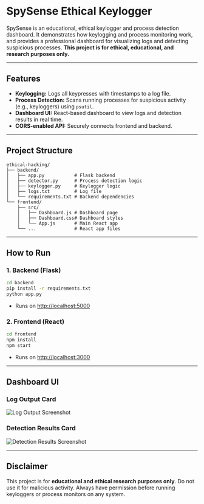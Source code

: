 # SpySense Ethical Keylogger

SpySense is an educational, ethical keylogger and process detection dashboard. It demonstrates how keylogging and process monitoring work, and provides a professional dashboard for visualizing logs and detecting suspicious processes. **This project is for ethical, educational, and research purposes only.**

---

## Features
- **Keylogging:** Logs all keypresses with timestamps to a log file.
- **Process Detection:** Scans running processes for suspicious activity (e.g., keyloggers) using `psutil`.
- **Dashboard UI:** React-based dashboard to view logs and detection results in real time.
- **CORS-enabled API:** Securely connects frontend and backend.

---

## Project Structure
```
ethical-hacking/
├── backend/
│   ├── app.py           # Flask backend
│   ├── detector.py      # Process detection logic
│   ├── keylogger.py     # Keylogger logic
│   ├── logs.txt         # Log file
│   └── requirements.txt # Backend dependencies
└── frontend/
    ├── src/
    │   ├── Dashboard.js # Dashboard page
    │   ├── Dashboard.css# Dashboard styles
    │   └── App.js       # Main React app
    └── ...              # React app files
```

---

## How to Run

### 1. Backend (Flask)
```bash
cd backend
pip install -r requirements.txt
python app.py
```
- Runs on [http://localhost:5000](http://localhost:5000)

### 2. Frontend (React)
```bash
cd frontend
npm install
npm start
```
- Runs on [http://localhost:3000](http://localhost:3000)

---

## Dashboard UI

### Log Output Card
![Log Output Screenshot](screenshots/log-output.png)

### Detection Results Card
![Detection Results Screenshot](screenshots/detection-results.png)

---

## Disclaimer
This project is for **educational and ethical research purposes only**. Do not use it for malicious activity. Always have permission before running keyloggers or process monitors on any system. 